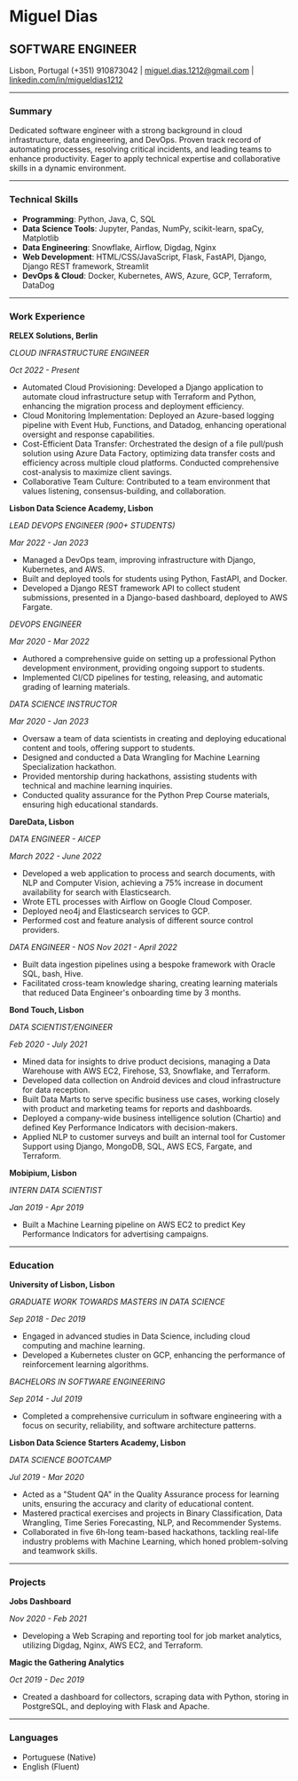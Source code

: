 # Miguel Dias
## SOFTWARE ENGINEER
Lisbon, Portugal
(+351) 910873042 |  miguel.dias.1212@gmail.com |  [linkedin.com/in/migueldias1212](www.linkedin.com/in/migueldias1212)

---

### Summary
Dedicated software engineer with a strong background in cloud infrastructure, data engineering, and DevOps. Proven track record of automating processes, resolving critical incidents, and leading teams to enhance productivity. Eager to apply technical expertise and collaborative skills in a dynamic environment.

---

### Technical Skills
- **Programming**: Python, Java, C, SQL
- **Data Science Tools**: Jupyter, Pandas, NumPy, scikit-learn, spaCy, Matplotlib
- **Data Engineering**: Snowflake, Airflow, Digdag, Nginx
- **Web Development**: HTML/CSS/JavaScript, Flask, FastAPI, Django, Django REST framework, Streamlit
- **DevOps & Cloud**: Docker, Kubernetes, AWS, Azure, GCP, Terraform, DataDog

---

### Work Experience

**RELEX Solutions, Berlin**

_CLOUD INFRASTRUCTURE ENGINEER_

_Oct 2022 - Present_

- Automated Cloud Provisioning: Developed a Django application to automate cloud infrastructure setup with Terraform and Python, enhancing the migration process and deployment efficiency.
- Cloud Monitoring Implementation: Deployed an Azure-based logging pipeline with Event Hub, Functions, and Datadog, enhancing operational oversight and response capabilities.
- Cost-Efficient Data Transfer: Orchestrated the design of a file pull/push solution using Azure Data Factory, optimizing data transfer costs and efficiency across multiple cloud platforms. Conducted comprehensive cost-analysis to maximize client savings.
- Collaborative Team Culture: Contributed to a team environment that values listening, consensus-building, and collaboration.

**Lisbon Data Science Academy, Lisbon**

_LEAD DEVOPS ENGINEER (900+ STUDENTS)_

_Mar 2022 - Jan 2023_

- Managed a DevOps team, improving infrastructure with Django, Kubernetes, and AWS.
- Built and deployed tools for students using Python, FastAPI, and Docker.
- Developed a Django REST framework API to collect student submissions, presented in a Django-based dashboard, deployed to AWS Fargate.

_DEVOPS ENGINEER_

_Mar 2020 - Mar 2022_

- Authored a comprehensive guide on setting up a professional Python development environment, providing ongoing support to students.
- Implemented CI/CD pipelines for testing, releasing, and automatic grading of learning materials.

_DATA SCIENCE INSTRUCTOR_

_Mar 2020 - Jan 2023_

- Oversaw a team of data scientists in creating and deploying educational content and tools, offering support to students.
- Designed and conducted a Data Wrangling for Machine Learning Specialization hackathon.
- Provided mentorship during hackathons, assisting students with technical and machine learning inquiries.
- Conducted quality assurance for the Python Prep Course materials, ensuring high educational standards.


**DareData, Lisbon**

_DATA ENGINEER - AICEP_

_March 2022 - June 2022_

- Developed a web application to process and search documents, with NLP and Computer Vision, achieving a 75% increase in document availability for search with Elasticsearch.
- Wrote ETL processes with Airflow on Google Cloud Composer.
- Deployed neo4j and Elasticsearch services to GCP.
- Performed cost and feature analysis of different source control providers.

_DATA ENGINEER - NOS_
_Nov 2021 - April 2022_
- Built data ingestion pipelines using a bespoke framework with Oracle SQL, bash, Hive.
- Facilitated cross-team knowledge sharing, creating learning materials that reduced Data Engineer's onboarding time by 3 months.

**Bond Touch, Lisbon**

_DATA SCIENTIST/ENGINEER_

_Feb 2020 - July 2021_

- Mined data for insights to drive product decisions, managing a Data Warehouse with AWS EC2, Firehose, S3, Snowflake, and Terraform.
- Developed data collection on Android devices and cloud infrastructure for data reception.
- Built Data Marts to serve specific business use cases, working closely with product and marketing teams for reports and dashboards.
- Deployed a company-wide business intelligence solution (Chartio) and defined Key Performance Indicators with decision-makers.
- Applied NLP to customer surveys and built an internal tool for Customer Support using Django, MongoDB, SQL, AWS ECS, Fargate, and Terraform.

**Mobipium, Lisbon**

_INTERN DATA SCIENTIST_

_Jan 2019 - Apr 2019_

- Built a Machine Learning pipeline on AWS EC2 to predict Key Performance Indicators for advertising campaigns.

---

### Education

**University of Lisbon, Lisbon**

_GRADUATE WORK TOWARDS MASTERS IN DATA SCIENCE_

_Sep 2018 - Dec 2019_

- Engaged in advanced studies in Data Science, including cloud computing and machine learning.
- Developed a Kubernetes cluster on GCP, enhancing the performance of reinforcement learning algorithms.

_BACHELORS IN SOFTWARE ENGINEERING_

_Sep 2014 - Jul 2019_

- Completed a comprehensive curriculum in software engineering with a focus on security, reliability, and software architecture patterns.

**Lisbon Data Science Starters Academy, Lisbon**

_DATA SCIENCE BOOTCAMP_

_Jul 2019 - Mar 2020_

- Acted as a "Student QA" in the Quality Assurance process for learning units, ensuring the accuracy and clarity of educational content.
- Mastered practical exercises and projects in Binary Classification, Data Wrangling, Time Series Forecasting, NLP, and Recommender Systems.
- Collaborated in five 6h‐long team-based hackathons, tackling real-life industry problems with Machine Learning, which honed problem-solving and teamwork skills.

---

### Projects

**Jobs Dashboard**

_Nov 2020 - Feb 2021_

- Developing a Web Scraping and reporting tool for job market analytics, utilizing Digdag, Nginx, AWS EC2, and Terraform.

**Magic the Gathering Analytics**

_Oct 2019 - Dec 2019_

- Created a dashboard for collectors, scraping data with Python, storing in PostgreSQL, and deploying with Flask and Apache.

---

### Languages
- Portuguese (Native)
- English (Fluent)
